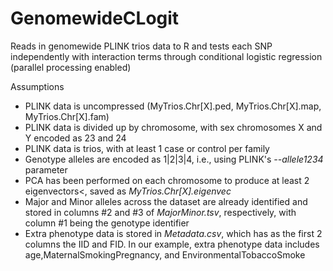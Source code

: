 # GenomewideCLogit
Reads in genomewide PLINK trios data to R and tests each SNP independently with interaction terms through conditional logistic regression (parallel processing enabled)

Assumptions
<ul>
  <li>PLINK data is uncompressed (MyTrios.Chr[X].ped, MyTrios.Chr[X].map, MyTrios.Chr[X].fam)</li>
  <li>PLINK data is divided up by chromosome, with sex chromosomes X and Y encoded as 23 and 24</li>
  <li>PLINK data is trios, with at least 1 case or control per family</li>
  <li>Genotype alleles are encoded as 1|2|3|4, i.e., using PLINK's <i>--allele1234</i> parameter</li>
  <li>PCA has been performed on each chromosome to produce at least 2 eigenvectors<, saved as <i>MyTrios.Chr[X].eigenvec</i></li>
  <li>Major and Minor alleles across the dataset are already identified and stored in columns #2 and #3 of <i>MajorMinor.tsv</i>, respectively, with column #1 being the genotype identifier</li>
  <li>Extra phenotype data is stored in <i>Metadata.csv</i>, which has as the first 2 columns the IID and FID. In our example, extra phenotype data includes age,MaternalSmokingPregnancy, and EnvironmentalTobaccoSmoke</li>
  </ul>
